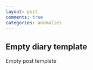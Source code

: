 ```yaml
---
layout: post
comments: true
categories: anomalies
---
```


## Empty diary template

Empty post template